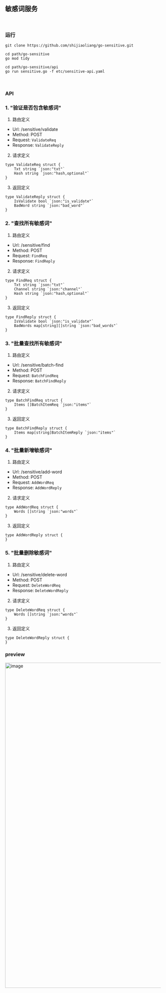 
## 敏感词服务

<br />

### 运行

```
git clone https://github.com/shijiaoliang/go-sensitive.git

cd path/go-sensitive
go mod tidy

cd path/go-sensitive/api
go run sensitive.go -f etc/sensitive-api.yaml
```

<br />

### API



### 1. "验证是否包含敏感词"

1. 路由定义

- Url: /sensitive/validate
- Method: POST
- Request: `ValidateReq`
- Response: `ValidateReply`

2. 请求定义


```golang
type ValidateReq struct {
	Txt string `json:"txt"`
	Hash string `json:"hash,optional"`
}
```


3. 返回定义


```golang
type ValidateReply struct {
	IsValidate bool `json:"is_validate"`
	BadWord string `json:"bad_word"`
}
```
  


### 2. "查找所有敏感词"

1. 路由定义

- Url: /sensitive/find
- Method: POST
- Request: `FindReq`
- Response: `FindReply`

2. 请求定义


```golang
type FindReq struct {
	Txt string `json:"txt"`
	Channel string `json:"channel"`
	Hash string `json:"hash,optional"`
}
```


3. 返回定义


```golang
type FindReply struct {
	IsValidate bool `json:"is_validate"`
	BadWords map[string][]string `json:"bad_words"`
}
```
  


### 3. "批量查找所有敏感词"

1. 路由定义

- Url: /sensitive/batch-find
- Method: POST
- Request: `BatchFindReq`
- Response: `BatchFindReply`

2. 请求定义


```golang
type BatchFindReq struct {
	Items []BatchItemReq `json:"items"`
}
```


3. 返回定义


```golang
type BatchFindReply struct {
	Items map[string]BatchItemReply `json:"items"`
}
```
  


### 4. "批量新增敏感词"

1. 路由定义

- Url: /sensitive/add-word
- Method: POST
- Request: `AddWordReq`
- Response: `AddWordReply`

2. 请求定义


```golang
type AddWordReq struct {
	Words []string `json:"words"`
}
```


3. 返回定义


```golang
type AddWordReply struct {
}
```
  


### 5. "批量删除敏感词"

1. 路由定义

- Url: /sensitive/delete-word
- Method: POST
- Request: `DeleteWordReq`
- Response: `DeleteWordReply`

2. 请求定义


```golang
type DeleteWordReq struct {
	Words []string `json:"words"`
}
```


3. 返回定义


```golang
type DeleteWordReply struct {
}
```

### preview
<img width="1050" alt="image" src="https://user-images.githubusercontent.com/4861699/204117949-8e8c597a-0853-43f8-87fd-3ca4aa876c9a.png">

